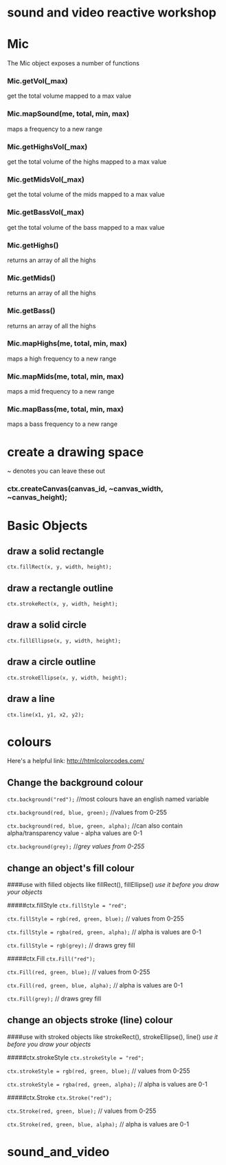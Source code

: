 # sound and video reactive workshop

# Mic

The Mic object exposes a number of functions

### Mic.getVol(_max)
get the total volume mapped to a max value

### Mic.mapSound(me, total, min, max)
maps a frequency to a new range

### Mic.getHighsVol(_max)
get the total volume of the highs mapped to a max value

### Mic.getMidsVol(_max)
get the total volume of the mids mapped to a max value

### Mic.getBassVol(_max)
get the total volume of the bass mapped to a max value

### Mic.getHighs()
returns an array of all the highs

### Mic.getMids()
returns an array of all the highs

### Mic.getBass()
returns an array of all the highs

### Mic.mapHighs(me, total, min, max)
maps a high frequency to a new range

### Mic.mapMids(me, total, min, max)
maps a mid frequency to a new range


### Mic.mapBass(me, total, min, max)
maps a bass frequency to a new range


# create a drawing space
~ denotes you can leave these out
### ctx.createCanvas(canvas_id, ~canvas_width, ~canvas_height);


# Basic Objects

## draw a solid rectangle
`ctx.fillRect(x, y, width, height);`

## draw a rectangle outline
`ctx.strokeRect(x, y, width, height);`

## draw a solid circle
`ctx.fillEllipse(x, y, width, height);`

## draw a circle outline
`ctx.strokeEllipse(x, y, width, height);`

## draw a line
`ctx.line(x1, y1, x2, y2);`



# colours
Here's a helpful link: http://htmlcolorcodes.com/

## Change the background colour

`ctx.background("red");` //most colours have an english named variable

`ctx.background(red, blue, green);` //values from 0-255

`ctx.background(red, blue, green, alpha);` //can also contain alpha/transparency value - alpha values are 0-1

`ctx.background(grey);` //*grey values from 0-255*


## change an object's fill colour
####use with filled objects like fillRect(), fillEllipse()
*use it before you draw your objects*

#####ctx.fillStyle
`ctx.fillStyle = "red";`

`ctx.fillStyle = rgb(red, green, blue);` // values from 0-255

`ctx.fillStyle = rgba(red, green, alpha);` // alpha is values are 0-1

`ctx.fillStyle = rgb(grey);` // draws grey fill


#####ctx.Fill
`ctx.Fill("red");`

`ctx.Fill(red, green, blue);` // values from 0-255

`ctx.Fill(red, green, blue, alpha);` // alpha is values are 0-1

`ctx.Fill(grey);` // draws grey fill



## change an objects stroke (line) colour
####use with stroked objects like strokeRect(), strokeEllipse(), line()
*use it before you draw your objects*

#####ctx.strokeStyle
`ctx.strokeStyle = "red";`

`ctx.strokeStyle = rgb(red, green, blue);` // values from 0-255

`ctx.strokeStyle = rgba(red, green, alpha);` // alpha is values are 0-1


#####ctx.Stroke
`ctx.Stroke("red");`

`ctx.Stroke(red, green, blue);` // values from 0-255

`ctx.Stroke(red, green, blue, alpha);` // alpha is values are 0-1
# sound_and_video
